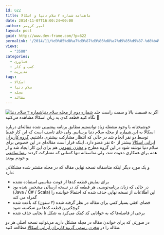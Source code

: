 ```yaml
---
id: 622
title: ماهنامه شماره ۲ سلام دنیا و اسکالا
date: 2014-11-07T16:00:24+00:00
author: امیر کریمی
layout: post
guid: http://www.dev-frame.com/?p=622
permalink: '/2014/11/%d9%85%d8%a7%d9%87%d9%86%d8%a7%d9%85%d9%87-%d8%b4%d9%85%d8%a7%d8%b1%d9%87-%db%b2-%d8%b3%d9%84%d8%a7%d9%85-%d8%af%d9%86%db%8c%d8%a7-%d9%88-%d8%a7%d8%b3%da%a9%d8%a7%d9%84%d8%a7/'
views:
  - "3500"
categories:
  - فناوری
  - کسب و کار
  - مدیریت
tags:
  - اسکالا
  - سلام دنیا
  - مجله
  - مقاله
---
```

<a href="http://salam-donya.ir/fa/magazine/2/" target="_blank"><img class="alignleft  wp-image-624" alt="شماره ۲ سلام دنیا" src="/wp-content/uploads/2014/11/cover2-212x300.jpeg" width="212" height="300" srcset="/wp-content/uploads/2014/11/cover2-212x300.jpeg 212w, /wp-content/uploads/2014/11/cover2.jpeg 500w" sizes="(max-width: 212px) 100vw, 212px" /></a>اگر به قسمت بالا و سمت راست جلد [شماره دوم از مجله سلام دنیا](http://salam-donya.ir/fa/magazine/2/) نگاه کنید قطعه کدی به زبان اسکالا مشاهده می‌کنید 🙂

خوشبختانه با وجود مشغله زیاد توانستیم مطابق برنامه پیشبینی شده مقاله‌ای درباره اسکالا به [این شماره](http://salam-donya.ir/fa/magazine/2/) از مجله سلام دنیا برسانیم. ولی جای تاسف است که این کار فقط توسط دو نفر انجام شد در حالی که انتظار مشارکت بیشتری داشتیم. [گروه کاربران ایرانی اسکالا](https://groups.google.com/forum/#!forum/iran-sug) بیشتر از ۵۰ نفر عضو دارد. اینکه قرار است مقاله‌ای در این خصوص برای سلام دنیا نوشته شود در این گروه مطرح و [مخزن عمومی](https://github.com/iran-sug/salam-donya-articles) هم برای این کار ایجاد شد و از همه برای همکاری دعوت شد، ولی متاسفانه تنها کسانی که مشارکت کردند [رضا سامعی](http://samee.blog.ir/) و خودم بودند.

و یک مورد دیگر اینکه متاسفانه نسخه نهایی مقاله که در مجله منتشر شده مشکلاتی دارد:

  * برای نمایش قطعه کدها از فونت مناسبی استفاده نشده
  * در حالی که زبان برنامه‌نویسی هر قطعه کد در نسخه ارسالی مشخص شده بود (Java / C# / Scala) این اطلاعات از نسخه نهایی حذف شده که احتمالا خواننده را گمراه می کند
  * فضای افقی بسیار کمی برای مقاله در نظر گرفته شده (۳ ستون) که باعث شده کوچکترین قطعه کدها نیز شکسته شود
  * برخی از فاصله‌ها که به خوانایی کد کمک می‌کرد به شکل نا بجایی حذف شده

در صورتی که برای خواندن مقاله در مجله مشکل دارید می‌توانید نسخه اصلی هر دو مقاله را در [مخزن رسمی گروه کاربران ایرانی اسکالا](https://github.com/iran-sug/salam-donya-articles) مطالعه کنید.